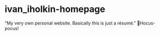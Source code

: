 # ivan_iholkin-homepage

"My very own personal website. Basically this is just a résumé."
🧙Hocus-pocus!
